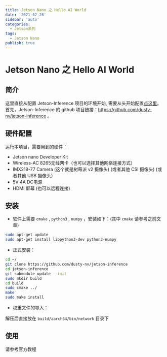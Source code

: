 ```yaml
---
title: Jetson Nano 之 Hello AI World
date: '2021-02-26'
sidebar: 'auto'
categories:
  - Jetson系列
tags: 
  - Jetson Nano
publish: true
---
```


# Jetson Nano 之 Hello AI World

## 简介

这里直接从配置 Jetson-Inference 项目的环境开始, 需要从头开始配置[点这里](./jetson-nano-zhe.md)。首先，Jetson-Inference 的 github 项目链接：https://github.com/dusty-nv/jetson-inference 。

## 硬件配置

运行本项目，需要用到的硬件：

- Jetson nano Developer Kit
- Wireless-AC 8265无线网卡（也可以选择其他网络连接方式）
- IMX219-77 Camera  (这个就是树莓派 v2 摄像头)  (或者其他 CSI 摄像头)  (或者其他 USB 摄像头）
- 5V 4A DC电源
- HDMI 屏幕     (也可以远程连接)

## 安装

- 软件上需要 `cmake` ,  `python3` ,  `numpy` ，安装如下：(其中 `cmake` 请参考之前文章)

```bash
sudo apt-get update
sudo apt-get install libpython3-dev python3-numpy
```

- 正式安装：

```bash
cd ~/
git clone https://github.com/dusty-nv/jetson-inference
cd jetson-inference
git submodule update --init    
sudo mkdir build
cd build
sudo cmake ../   
make
sudo make install
```

- 权重文件的导入：

解压后直接放在 `build/aarch64/bin/network` 目录下

## 使用

请参考官方教程